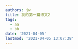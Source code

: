 ```yaml
---
authors: jw
title: 我的第一篇博文2
tags:
  - aa
  - bb
date: '2021-04-05'
lastmod: '2021-04-05 13:07:38'
---
```


##  